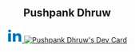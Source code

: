 <div align="center">
 <h2>Pushpank Dhruw</h2>
 <a href="https://www.linkedin.com/in/%E2%9A%A1pushpank-dhruw-109935171/">
  <img src="https://github.com/ChrisCooper0/ChrisCooper0/blob/main/linkedin.svg" height="30" alt="LinkedIn"/>
 </a>
 <a href="https://app.daily.dev/pushpank_dhruw"><img src="https://api.daily.dev/devcards/v2/0-VqGObpU.png?type=default&r=g90" width="356" alt="Pushpank Dhruw's Dev Card"/></a>
</div>
